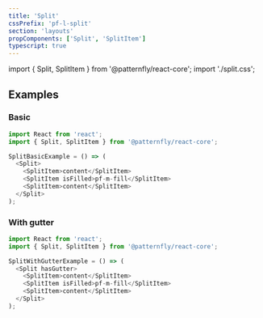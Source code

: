```yaml
---
title: 'Split'
cssPrefix: 'pf-l-split'
section: 'layouts'
propComponents: ['Split', 'SplitItem']
typescript: true
---
```


import { Split, SplitItem } from '@patternfly/react-core';
import './split.css';

## Examples
### Basic
```js
import React from 'react';
import { Split, SplitItem } from '@patternfly/react-core';

SplitBasicExample = () => (
  <Split>
    <SplitItem>content</SplitItem>
    <SplitItem isFilled>pf-m-fill</SplitItem>
    <SplitItem>content</SplitItem>
  </Split>
);
```

### With gutter
```js
import React from 'react';
import { Split, SplitItem } from '@patternfly/react-core';

SplitWithGutterExample = () => (
  <Split hasGutter>
    <SplitItem>content</SplitItem>
    <SplitItem isFilled>pf-m-fill</SplitItem>
    <SplitItem>content</SplitItem>
  </Split>
);
```
